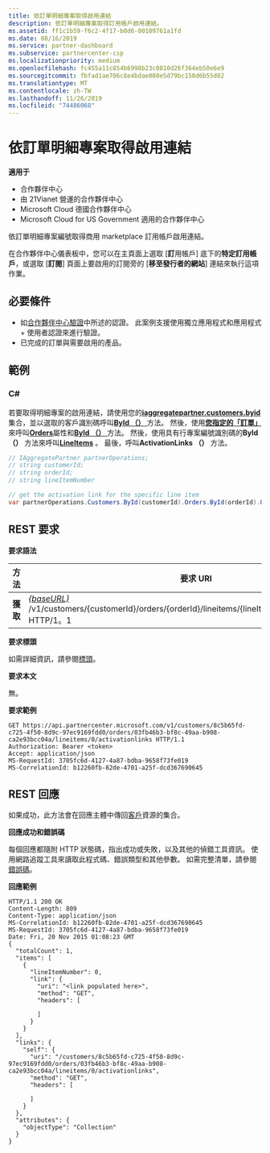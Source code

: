 ```yaml
---
title: 依訂單明細專案取得啟用連結
description: 依訂單明細專案取得訂用帳戶啟用連結。
ms.assetid: ff1c1b59-f6c2-4f17-b0d6-00109761a1fd
ms.date: 08/16/2019
ms.service: partner-dashboard
ms.subservice: partnercenter-csp
ms.localizationpriority: medium
ms.openlocfilehash: fc455a11c854b6998b23c0810d26f364eb50e6e9
ms.sourcegitcommit: fbfad1ae706c8e4bdae080e5d79bc158d6b55d02
ms.translationtype: MT
ms.contentlocale: zh-TW
ms.lasthandoff: 11/26/2019
ms.locfileid: "74486068"
---
```

# <a name="get-activation-link-by-order-line-item"></a>依訂單明細專案取得啟用連結

**適用于**

- 合作夥伴中心
- 由 21Vianet 營運的合作夥伴中心
- Microsoft Cloud 德國合作夥伴中心
- Microsoft Cloud for US Government 適用的合作夥伴中心

依訂單明細專案編號取得商用 marketplace 訂用帳戶啟用連結。

在合作夥伴中心儀表板中，您可以在主頁面上選取 [**訂**用帳戶] 底下的**特定訂用帳戶**，或選取 [**訂閱**] 頁面上要啟用的訂閱旁的 [**移至發行者的網站**] 連結來執行這項作業。

## <a name="span-idprerequisitesspan-idprerequisitesspan-idprerequisitesprerequisites"></a><span id="Prerequisites"/><span id="prerequisites"/><span id="PREREQUISITES"/>必要條件

- 如[合作夥伴中心驗證](partner-center-authentication.md)中所述的認證。 此案例支援使用獨立應用程式和應用程式 + 使用者認證來進行驗證。
- 已完成的訂單與需要啟用的產品。

## <a name="span-idexamplesspan-idexamplesspan-idexamplesexamples"></a><span id="Examples"/><span id="examples"><span id="EXAMPLES"/>範例

### <a name="c"></a>C#

若要取得明細專案的啟用連結，請使用您的[**iaggregatepartner.customers.byid**](https://docs.microsoft.com/dotnet/api/microsoft.store.partnercenter.ipartner.customers)集合，並以選取的客戶識別碼呼叫[**ById （）** ](https://docs.microsoft.com/dotnet/api/microsoft.store.partnercenter.customers.icustomercollection.byid)方法。 然後，使用[**您指定的「訂單」** ](https://docs.microsoft.com/dotnet/api/microsoft.store.partnercenter.models.orders.order.id)來呼叫[**Orders**](https://docs.microsoft.com/dotnet/api/microsoft.store.partnercenter.customers.icustomer.orders)屬性和[**ById （）** ](https://docs.microsoft.com/dotnet/api/microsoft.store.partnercenter.orders.iordercollection.byid)方法。 然後，使用具有行專案編號識別碼的**ById （）** 方法來呼叫[**LineItems**](https://docs.microsoft.com/dotnet/api/microsoft.store.partnercenter.orders.iordercollection.get) 。  最後，呼叫**ActivationLinks （）** 方法。

```csharp
// IAggregatePartner partnerOperations;
// string customerId;
// string orderId;
// string lineItemNumber

// get the activation link for the specific line item 
var partnerOperations.Customers.ById(customerId).Orders.ById(orderId).OrderLineItems.ById(lineItemNumber).ActivationLinks();
```

## <a name="span-idrest_requestspan-idrest_requestspan-idrest_requestrest-request"></a><span id="REST_Request"/><span id="rest_request"/><span id="REST_REQUEST"/>REST 要求

**要求語法**

| 方法  | 要求 URI                                                                                                                               |
|---------|-------------------------------------------------------------------------------------------------------------------------------------------|
| **獲取** | [ *{baseURL}* ](partner-center-rest-urls.md)/v1/customers/{customerId}/orders/{orderId}/lineitems/{lineItemNumber}/activationlinks HTTP/1。1 |

**要求標頭**

如需詳細資訊，請參閱[標頭](headers.md)。

**要求本文**

無。

**要求範例**

```http
GET https://api.partnercenter.microsoft.com/v1/customers/8c5b65fd-c725-4f50-8d9c-97ec9169fdd0/orders/03fb46b3-bf8c-49aa-b908-ca2e93bcc04a/lineitems/0/activationlinks HTTP/1.1
Authorization: Bearer <token>
Accept: application/json
MS-RequestId: 3705fc6d-4127-4a87-bdba-9658f73fe019
MS-CorrelationId: b12260fb-82de-4701-a25f-dcd367690645
```

## <a name="span-idrest_responsespan-idrest_responsespan-idrest_responserest-response"></a><span id="REST_Response"/><span id="rest_response"/><span id="REST_RESPONSE"/>REST 回應

如果成功，此方法會在回應主體中傳回[客戶](customer-resources.md#customer)資源的集合。

**回應成功和錯誤碼**

每個回應都隨附 HTTP 狀態碼，指出成功或失敗，以及其他的偵錯工具資訊。 使用網路追蹤工具來讀取此程式碼、錯誤類型和其他參數。 如需完整清單，請參閱[錯誤碼](error-codes.md)。

**回應範例**

```http
HTTP/1.1 200 OK
Content-Length: 809
Content-Type: application/json
MS-CorrelationId: b12260fb-82de-4701-a25f-dcd367690645
MS-RequestId: 3705fc6d-4127-4a87-bdba-9658f73fe019
Date: Fri, 20 Nov 2015 01:08:23 GMT
{
  "totalCount": 1,
  "items": [
    {
      "lineItemNumber": 0,
      "link": {
        "uri": "<link populated here>",
        "method": "GET",
        "headers": [
          
        ]
      }
    }
  ],
  "links": {
    "self": {
      "uri": "/customers/8c5b65fd-c725-4f50-8d9c-97ec9169fdd0/orders/03fb46b3-bf8c-49aa-b908-ca2e93bcc04a/lineitems/0/activationlinks",
      "method": "GET",
      "headers": [
        
      ]
    }
  },
  "attributes": {
    "objectType": "Collection"
  }
}
```
